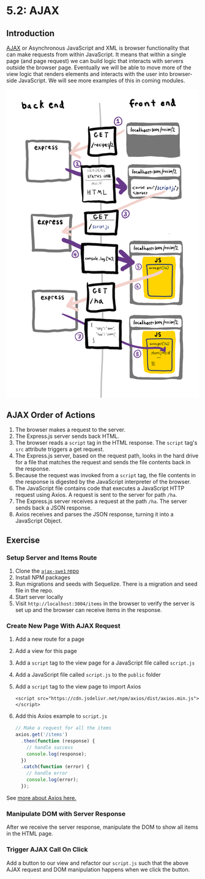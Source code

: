 # 5.2: AJAX

## Introduction

[AJAX](https://en.wikipedia.org/wiki/Ajax_%28programming%29) or Asynchronous JavaScript and XML is browser functionality that can make requests from within JavaScript. It means that within a single page \(and page request\) we can build logic that interacts with servers outside the browser page. Eventually we will be able to move more of the view logic that renders elements and interacts with the user into browser-side JavaScript. We will see more examples of this in coming modules.

![](../../.gitbook/assets/ajax.jpg)

## AJAX Order of Actions

1. The browser makes a request to the server.
2. The Express.js server sends back HTML.
3. The browser reads a `script` tag in the HTML response. The `script` tag's `src` attribute triggers a get request.
4. The Express.js server, based on the request path, looks in the hard drive for a file that matches the request and sends the file contents back in the response.
5. Because the request was invoked from a `script` tag, the file contents in the response is digested by the JavaScript interpreter of the browser.
6. The JavaScript file contains code that executes a JavaScript HTTP request using Axios. A request is sent to the server for path `/ha`.
7. The Express.js server receives a request at the path `/ha`. The server sends back a JSON response.
8. Axios receives and parses the JSON response, turning it into a JavaScript Object.

## Exercise

### Setup Server and Items Route

1. Clone the [`ajax-swe1` repo](https://github.com/rocketacademy/ajax-swe1)
2. Install NPM packages
3. Run migrations and seeds with Sequelize. There is a migration and seed file in the repo.
4. Start server locally
5. Visit `http://localhost:3004/items` in the browser to verify the server is set up and the browser can receive items in the response.

### Create New Page With AJAX Request

1. Add a new route for a page
2. Add a view for this page
3. Add a `script` tag to the view page for a JavaScript file called `script.js`
4. Add a JavaScript file called `script.js` to the `public` folder
5. Add a `script` tag to the view page to import Axios

   ```markup
   <script src="https://cdn.jsdelivr.net/npm/axios/dist/axios.min.js"></script>
   ```

6. Add this Axios example to `script.js`

   ```javascript
   // Make a request for all the items
   axios.get('/items')
     .then(function (response) {
       // handle success
       console.log(response);
     })
     .catch(function (error) {
       // handle error
       console.log(error);
     });
   ```

See [more about Axios here.](https://github.com/axios/axios/blob/master/README.md#example)

### Manipulate DOM with Server Response

After we receive the server response, manipulate the DOM to show all items in the HTML page.

### Trigger AJAX Call On Click

Add a button to our view and refactor our `script.js` such that the above AJAX request and DOM manipulation happens when we click the button.

